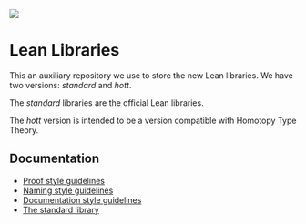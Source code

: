 <a href="https://travis-ci.org/leanprover/libraries"><img src="https://travis-ci.org/leanprover/libraries.svg?branch=master"/></a>

Lean Libraries
==============

This an auxiliary repository we use to store the new Lean libraries.
We have two versions: _standard_ and _hott_.

The _standard_ libraries are the official Lean libraries.

The _hott_ version is intended to be a version compatible with
Homotopy Type Theory.

Documentation
-------------

- [Proof style guidelines](library/proof_style.md)
- [Naming style guidelines](library/naming_style.md)
- [Documentation style guidelines](library/documentation_style.md)
- [The standard library](library/standard/doc/standard_library.md)


